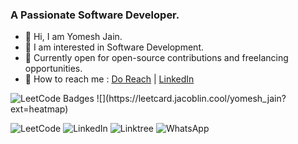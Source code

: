 <h3>A Passionate Software Developer.</h3>

- 👋 Hi, I am Yomesh Jain.
- 👀 I am interested in Software Development.
- 🌱 Currently open for open-source contributions and freelancing opportunities.
- 🤝 How to reach me : [Do Reach](mailto:yomesgjain9479@gmail.com) | [LinkedIn](https://www.linkedin.com/in/yomesh-jain/)

<img src="https://leetcode-badge-showcase.vercel.app/api?username=yomesh_jain&theme=github-dark" alt="LeetCode Badges"/>
![](https://leetcard.jacoblin.cool/yomesh_jain?ext=heatmap)

![LeetCode](https://img.shields.io/badge/LeetCode-000000?style=for-the-badge&logo=LeetCode&logoColor=#d16c06)
![LinkedIn](https://img.shields.io/badge/linkedin-%230077B5.svg?style=for-the-badge&logo=linkedin&logoColor=white)
![Linktree](https://img.shields.io/badge/linktree-1de9b6?style=for-the-badge&logo=linktree&logoColor=white)
![WhatsApp](https://img.shields.io/badge/WhatsApp-25D366?style=for-the-badge&logo=whatsapp&logoColor=white)
